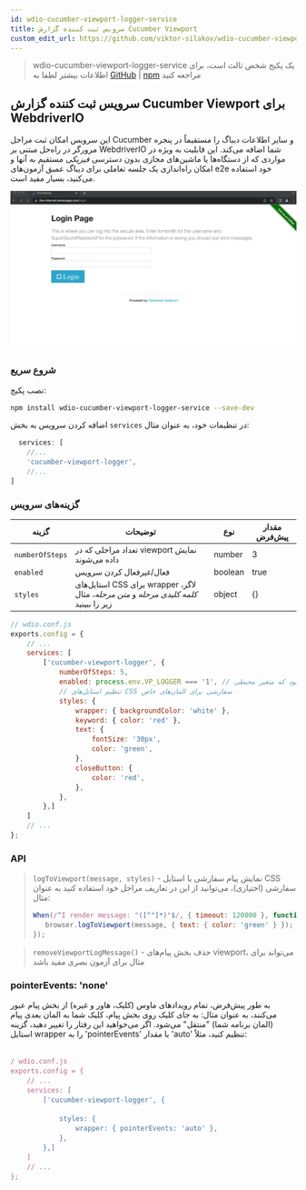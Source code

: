 ```yaml
---
id: wdio-cucumber-viewport-logger-service
title: سرویس ثبت کننده گزارش Cucumber Viewport
custom_edit_url: https://github.com/viktor-silakov/wdio-cucumber-viewport-logger-service/edit/main/README.md
---
```



> wdio-cucumber-viewport-logger-service یک پکیج شخص ثالث است، برای اطلاعات بیشتر لطفا به [GitHub](https://github.com/viktor-silakov/wdio-cucumber-viewport-logger-service) | [npm](https://www.npmjs.com/package/wdio-cucumber-viewport-logger-service) مراجعه کنید
## سرویس ثبت کننده گزارش Cucumber Viewport برای WebdriverIO

این سرویس امکان ثبت مراحل Cucumber و سایر اطلاعات دیباگ را مستقیماً در پنجره مرورگر در راه‌حل مبتنی بر WebdriverIO شما اضافه می‌کند. این قابلیت به ویژه در مواردی که از دستگاه‌ها یا ماشین‌های مجازی بدون دسترسی *فیزیکی* مستقیم به آنها و امکان راه‌اندازی یک جلسه تعاملی برای دیباگ عمیق آزمون‌های e2e خود استفاده می‌کنید، بسیار مفید است.

![demo](https://github.com/viktor-silakov/wdio-cucumber-viewport-logger-service/raw/main/img/demo.gif)

### شروع سریع

نصب پکیج:

```bash
npm install wdio-cucumber-viewport-logger-service --save-dev
```

اضافه کردن سرویس به بخش `services` در تنظیمات خود، به عنوان مثال:

```js
  services: [
    //...
    'cucumber-viewport-logger',
    //...
]
```

### گزینه‌های سرویس

| گزینه | توضیحات | نوع | مقدار پیش‌فرض |
| --- | --- | --- | --- |
| `numberOfSteps` | تعداد مراحلی که در viewport نمایش داده می‌شوند | number | 3 |
| `enabled` | فعال/غیرفعال کردن سرویس | boolean | true |
| `styles` | استایل‌های CSS برای wrapper لاگر، *کلمه کلیدی مرحله* و *متن مرحله*، مثال زیر را ببینید | object | {} |

```js
// wdio.conf.js
exports.config = {
    // ...
    services: [
        ['cucumber-viewport-logger', {
            numberOfSteps: 5,
            enabled: process.env.VP_LOGGER === '1', // سرویس فقط زمانی فعال می‌شود که متغیر محیطی `VP_LOGGER` را به `1` تنظیم کنید
            // تنظیم استایل‌های CSS سفارشی برای المان‌های خاص
            styles: {
                wrapper: { backgroundColor: 'white' },
                keyword: { color: 'red' },
                text: {
                    fontSize: '30px',
                    color: 'green',
                },
                closeButton: {
                    color: 'red',
                },
            },
        },]
    ]
    // ...
};
```

### API

> `logToViewport(message, styles)` - نمایش پیام سفارشی با استایل CSS سفارشی (اختیاری)، می‌توانید از این در تعاریف مراحل خود استفاده کنید
به عنوان مثال:
>```js
>When(/^I render message: "([^"]*)"$/, { timeout: 120000 }, function (message) {
>    browser.logToViewport(message, { text: { color: 'green' } });
>});
>```


> `removeViewportLogMessage()` - حذف بخش پیام‌های viewport، می‌تواند برای مثال برای آزمون بصری مفید باشد

### pointerEvents: 'none'

به طور پیش‌فرض، تمام رویدادهای ماوس (کلیک، هاور و غیره) از بخش پیام عبور می‌کنند، به عنوان مثال: به جای کلیک روی بخش پیام، کلیک شما به المان بعدی پیام (المان برنامه شما) "منتقل" می‌شود. اگر می‌خواهید این رفتار را تغییر دهید، گزینه استایل wrapper را به 'pointerEvents' با مقدار 'auto' تنظیم کنید، مثلاً:
```js

/ wdio.conf.js
exports.config = {
    // ...
    services: [
        ['cucumber-viewport-logger', {
     
            styles: {
                wrapper: { pointerEvents: 'auto' },
            },
        },]
    ]
    // ...
};
```